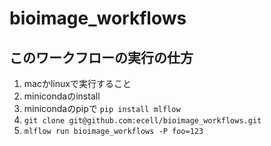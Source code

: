 # bioimage_workflows

## このワークフローの実行の仕方

1. macかlinuxで実行すること
1. minicondaのinstall
1. minicondaのpipで `pip install mlflow`
1. `git clone git@github.com:ecell/bioimage_workflows.git`
1. `mlflow run bioimage_workflows -P foo=123`
